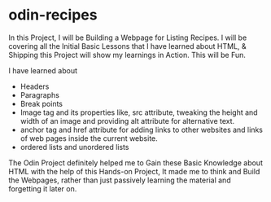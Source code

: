 # odin-recipes
In this Project, I will be Building a Webpage for Listing Recipes. 
I will be covering all the Initial Basic Lessons that I have learned about HTML, & 
Shipping this Project will show my learnings in Action.
This will be Fun.

I have learned about
- Headers
- Paragraphs
- Break points
- Image tag and its properties like,
    src attribute, tweaking the height and width of an image and
    providing alt attribute for alternative text.
- anchor tag and href attribute 
    for adding links to other websites 
    and links of web pages inside the current website.
- ordered lists and unordered lists

The Odin Project definitely helped me to Gain these Basic Knowledge about HTML with the help of this Hands-on Project, It made me to think and Build the Webpages, rather than just passively learning the material and forgetting it later on. 
